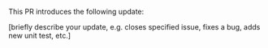 This PR introduces the following update:

[briefly describe your update, e.g. closes specified issue, fixes a bug, adds new unit test, etc.]
